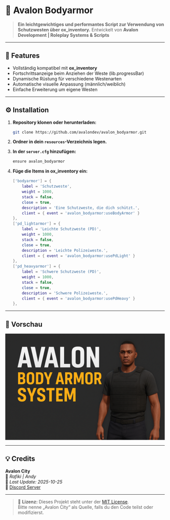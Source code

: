 # 🦺 Avalon Bodyarmor

> **Ein leichtgewichtiges und performantes Script zur Verwendung von Schutzwesten über ox_inventory.**
> Entwickelt von **Avalon Development | Roleplay Systems & Scripts**

---

## 🚀 Features

- Vollständig kompatibel mit **ox_inventory**
- Fortschrittsanzeige beim Anziehen der Weste (lib.progressBar)
- Dynamische Rüstung für verschiedene Westenarten
- Automatische visuelle Anpassung (männlich/weiblich)
- Einfache Erweiterung um eigene Westen

---

## ⚙️ Installation

1. **Repository klonen oder herunterladen:**
   ```bash
   git clone https://github.com/avalondev/avalon_bodyarmor.git
   ```

2. **Ordner in dein `resources`-Verzeichnis legen.**

3. **In der `server.cfg` hinzufügen:**
   ```bash
   ensure avalon_bodyarmor
   ```

4. **Füge die Items in ox_inventory ein:**
   ```lua
   ['bodyarmor'] = {
       label = 'Schutzweste',
       weight = 1000,
       stack = false,
       close = true,
       description = 'Eine Schutzweste, die dich schützt.',
       client = { event = 'avalon_bodyarmor:useBodyArmor' }
   },
   ['pd_lightarmor'] = {
       label = 'Leichte Schutzweste (PD)',
       weight = 1000,
       stack = false,
       close = true,
       description = 'Leichte Polizeiweste.',
       client = { event = 'avalon_bodyarmor:usePdLight' }
   },
   ['pd_heavyarmor'] = {
       label = 'Schwere Schutzweste (PD)',
       weight = 1000,
       stack = false,
       close = true,
       description = 'Schwere Polizeiweste.',
       client = { event = 'avalon_bodyarmor:usePdHeavy' }
   },
   ```

---

## 🧩 Vorschau

![Avalon Bodyarmor Preview](avalon-bodyarmor.png)

---

## 💡 Credits

**Avalon City**  
👤 *Rafiki | Andy*  
📅 *Last Update: 2025-10-25*  
💬 [Discord Server](https://discord.gg/NvMkhqVJdM)

---

> 💬 **Lizenz:** Dieses Projekt steht unter der [MIT License](LICENSE).  
> Bitte nenne „Avalon City“ als Quelle, falls du den Code teilst oder modifizierst.
